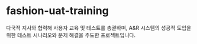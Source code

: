 # fashion-uat-training
다국적 지사와 협력해 사용자 교육 및 테스트를 총괄하며, A&amp;R 시스템의 성공적 도입을 위한 테스트 시나리오와 문제 해결을 주도한 프로젝트입니다.
